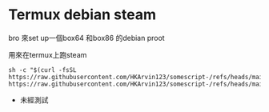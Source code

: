 # Termux debian steam

bro 來set up一個box64 和box86 的debian proot

用來在termux上跑steam

```
sh -c "$(curl -fsSL https://raw.githubusercontent.com/HKArvin123/somescript-/refs/heads/main/n)"
https://raw.githubusercontent.com/HKArvin123/somescript-/refs/heads/main/n
```


* 未經測試
